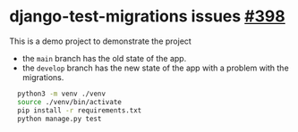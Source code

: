 # django-test-migrations issues [#398](https://github.com/wemake-services/django-test-migrations/issues/398)

This is a demo project to demonstrate the project

- the `main` branch has the old state of the app.
- the `develop` branch has the new state of the app with a problem with the migrations.


```bash
  python3 -m venv ./venv                                                                                                                                                                                                        1h 24m
  source ./venv/bin/activate 
  pip install -r requirements.txt
  python manage.py test
```
